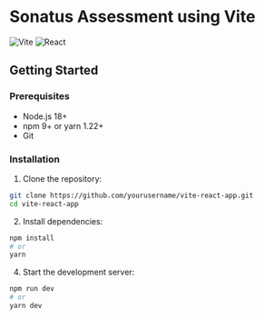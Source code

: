 # Sonatus Assessment using Vite

![Vite](https://img.shields.io/badge/vite-%23646CFF.svg?style=for-the-badge&logo=vite&logoColor=white)
![React](https://img.shields.io/badge/react-%2320232a.svg?style=for-the-badge&logo=react&logoColor=%2361DAFB)

## Getting Started

### Prerequisites

- Node.js 18+
- npm 9+ or yarn 1.22+
- Git

### Installation

1. Clone the repository:
```bash
git clone https://github.com/yourusername/vite-react-app.git
cd vite-react-app
```
2. Install dependencies:
  ```bash
npm install
# or
yarn
```
4. Start the development server:
```bash
npm run dev
# or
yarn dev
```
